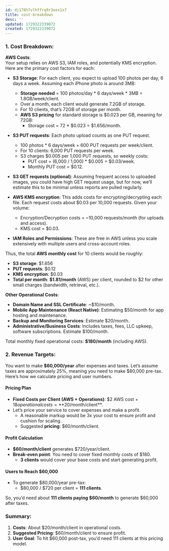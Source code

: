 ```yaml
---
id: dj178h7vlhffrq9r3oex1x7
title: cost-breakdown
desc: ''
updated: 1729322339072
created: 1729322339072
---
```



### 1. **Cost Breakdown**:
**AWS Costs**:  
Your setup relies on AWS S3, IAM roles, and potentially KMS encryption. Here are the primary cost factors for each:

- **S3 Storage**: For each client, you expect to upload 100 photos per day, 6 days a week. Assuming each iPhone photo is around 3MB:
    - **Storage needed** = 100 photos/day * 6 days/week * 3MB = 1.8GB/week/client.
    - Over a month, each client would generate 7.2GB of storage.
    - For 10 clients, that’s 72GB of storage per month.
    - **AWS S3 pricing** for standard storage is $0.023 per GB, meaning for 72GB:
      - Storage cost = 72 * $0.023 = $1.656/month.

- **S3 PUT requests**: Each photo upload counts as one PUT request.
    - 100 photos * 6 days/week = 600 PUT requests per week/client.
    - For 10 clients: 6,000 PUT requests per week.
    - S3 charges $0.005 per 1,000 PUT requests, so weekly costs:
      - PUT cost = (6,000 / 1,000) * $0.005 = $0.03/week.
      - Monthly PUT cost = $0.12.

- **S3 GET requests (optional)**: Assuming frequent access to uploaded images, you could have high GET request usage, but for now, we’ll estimate this to be minimal unless reports are pulled regularly.

- **AWS KMS encryption**: This adds costs for encrypting/decrypting each file. Each request costs about $0.03 per 10,000 requests. Given your volume:
    - Encryption/Decryption costs = ~10,000 requests/month (for uploads and access).
    - KMS cost = $0.03.

- **IAM Roles and Permissions**: These are free in AWS unless you scale extensively with multiple users and cross-account roles.

Thus, the total **AWS monthly cost** for 10 clients would be roughly:
- **S3 storage**: $1.656
- **PUT requests**: $0.12
- **KMS encryption**: $0.03
- **Total per month**: **$1.81/month** (AWS) per client, rounded to $2 for other small charges (bandwidth, retrieval, etc.).

**Other Operational Costs**:
- **Domain Name and SSL Certificate**: ~$10/month.
- **Mobile App Maintenance (React Native)**: Estimating $50/month for app hosting and maintenance.
- **Backup and Monitoring Services**: Estimate $20/month.
- **Administrative/Business Costs**: Includes taxes, fees, LLC upkeep, software subscriptions. Estimate $100/month.

Total monthly fixed operational costs: **$180/month** (including AWS).

### 2. **Revenue Targets**:
You want to make **$60,000/year** after expenses and taxes. Let’s assume taxes are approximately 25%, meaning you need to make $80,000 pre-tax. Here’s how we calculate pricing and user numbers.

#### Pricing Plan
- **Fixed Costs per Client (AWS + Operations)**: $2 AWS cost + $18 operational costs = **$20/month/client**.
- Let’s price your service to cover expenses and make a profit.
  - A reasonable markup would be 3x your cost to ensure profit and cushion for scaling.
  - Suggested **pricing**: $60/month/client.

#### Profit Calculation
- **$60/month/client** generates $720/year/client.
- **Break-even point**: You need to cover fixed monthly costs of $180.
  - **3 clients** would cover your base costs and start generating profit.

#### Users to Reach $60,000
- To generate $80,000/year pre-tax:
  - $80,000 / $720 per client = **111 clients**.

So, you’d need about **111 clients paying $60/month** to generate $60,000 after taxes.

### Summary:
1. **Costs**: About $20/month/client in operational costs.
2. **Suggested Pricing**: $60/month/client to ensure profit.
3. **User Goal**: To hit $60,000 post-tax, you’d need 111 clients at this pricing model.